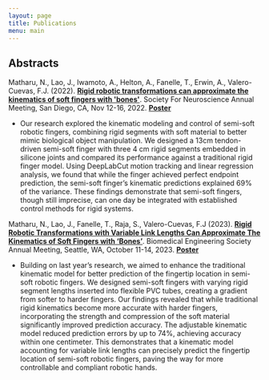 ```yaml
---
layout: page
title: Publications
menu: main
---
```

## Abstracts
Matharu, N., Lao, J., Iwamoto, A., Helton, A., Fanelle, T., Erwin, A., Valero-Cuevas, F.J. (2022). __[Rigid robotic transformations can approximate the kinematics of soft fingers with 'bones'](/assets/publications/2022_Nathan_SFN_Semi_Soft_Finger.pdf)__. Society For Neuroscience Annual Meeting, San Diego, CA, Nov 12-16, 2022. __[Poster](/assets/publications/Poster_SFN_Nathan.pdf)__
- Our research explored the kinematic modeling and control of semi-soft robotic fingers, combining rigid segments with soft material to better mimic biological object manipulation. We designed a 13cm tendon-driven semi-soft finger with three 4 cm rigid segments embedded in silicone joints and compared its performance against a traditional rigid finger model. Using DeepLabCut motion tracking and linear regression analysis, we found that while the finger achieved perfect endpoint prediction, the semi-soft finger’s kinematic predictions explained 69% of the variance. These findings demonstrate that semi-soft fingers, though still imprecise, can one day be integrated with established control methods for rigid systems.
 
Matharu, N., Lao, J., Fanelle, T., Raja, S., Valero-Cuevas, F.J (2023). __[Rigid Robotic Transformations with Variable Link Lengths Can Approximate The Kinematics of Soft Fingers with ‘Bones’](/assets/publications/2023_Nathan_BMES_Semi_Soft_Finger.pdf)__. Biomedical Engineering Society Annual Meeting, Seattle, WA, October 11-14, 2023. __[Poster](/assets/publications/Poster_BMES_Nathan.pdf)__
- Building on last year’s research, we aimed to enhance the traditional kinematic model for better prediction of the fingertip location in semi-soft robotic fingers. We designed semi-soft fingers with varying rigid segment lengths inserted into flexible PVC tubes, creating a gradient from softer to harder fingers. Our findings revealed that while traditional rigid kinematics become more accurate with harder fingers, incorporating the strength and compression of the soft material significantly improved prediction accuracy. The adjustable kinematic model reduced prediction errors by up to 74%, achieving accuracy within one centimeter. This demonstrates that a kinematic model accounting for variable link lengths can precisely predict the fingertip location of semi-soft robotic fingers, paving the way for more controllable and compliant robotic hands. 

